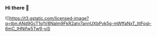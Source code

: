 ### Hi there 👋
![]https://t3.gstatic.com/licensed-image?q=tbn:ANd9GcT1g1V8Nalm9FkR2atv7annUXbPvk5g-mWffaNxT_ItIFogl-6mC_lHNifw5Tw9-yiS
<!--
**natielejorge/natielejorge** is a ✨ _special_ ✨ repository because its `README.md` (this file) appears on your GitHub profile.

Here are some ideas to get you started:

- 🔭 I’m currently working on ...
- 🌱 I’m currently learning ...
- 👯 I’m looking to collaborate on ...
- 🤔 I’m looking for help with ...
- 💬 Ask me about ...
- 📫 How to reach me: ...
- 😄 Pronouns: ...
- ⚡ Fun fact: ...
-->
